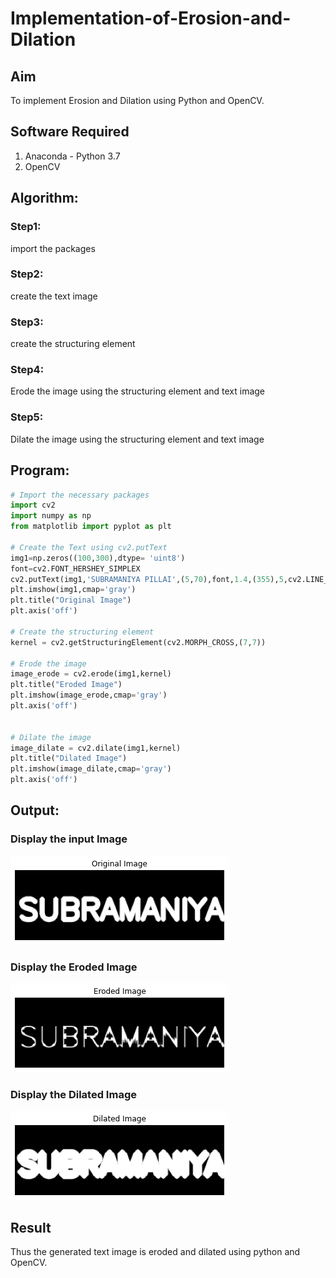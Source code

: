 # Implementation-of-Erosion-and-Dilation
## Aim
To implement Erosion and Dilation using Python and OpenCV.
## Software Required
1. Anaconda - Python 3.7
2. OpenCV
## Algorithm:
### Step1:
import the packages

### Step2:
create the text image

### Step3:
create the structuring element

### Step4:
Erode the image using the structuring element and text image

### Step5:
Dilate the image using the structuring element and text image
## Program:

``` Python
# Import the necessary packages
import cv2
import numpy as np
from matplotlib import pyplot as plt

# Create the Text using cv2.putText
img1=np.zeros((100,300),dtype= 'uint8') 
font=cv2.FONT_HERSHEY_SIMPLEX
cv2.putText(img1,'SUBRAMANIYA PILLAI',(5,70),font,1.4,(355),5,cv2.LINE_AA)
plt.imshow(img1,cmap='gray')
plt.title("Original Image")
plt.axis('off')

# Create the structuring element
kernel = cv2.getStructuringElement(cv2.MORPH_CROSS,(7,7))

# Erode the image
image_erode = cv2.erode(img1,kernel)
plt.title("Eroded Image")
plt.imshow(image_erode,cmap='gray')
plt.axis('off')


# Dilate the image
image_dilate = cv2.dilate(img1,kernel)
plt.title("Dilated Image")
plt.imshow(image_dilate,cmap='gray')
plt.axis('off')
```
## Output:

### Display the input Image

![git](./ORG.png)

### Display the Eroded Image

![git](./ERO.png)

### Display the Dilated Image

![git](./DIL.png)
## Result
Thus the generated text image is eroded and dilated using python and OpenCV.